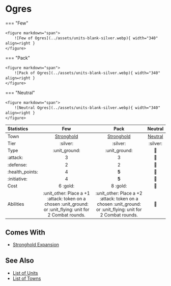 # Ogres

=== "Few"

    <figure markdown="span">
        ![Few of Ogres](../assets/units-blank-silver.webp){ width="340" align=right }
    </figure>

=== "Pack"

    <figure markdown="span">
        ![Pack of Ogres](../assets/units-blank-silver.webp){ width="340" align=right }
    </figure>

=== "Neutral"

    <figure markdown="span">
        ![Neutral Ogres](../assets/units-blank-silver.webp){ width="340" align=right }
    </figure>


| Statistics | Few | Pack | Neutral |
| :--- | :---: | :---: | :---: |
| Town | [Stronghold](../towns/stronghold.md) | [Stronghold](../towns/stronghold.md) | [Neutral](../towns/neutral.md) |
| Tier | :silver: | :silver: | :silver: |
| Type | :unit_ground: | :unit_ground: | 🚧 |
| :attack: | 3 | 3 | 🚧 |
| :defense: | 2 | 2 | 🚧 |
| :health_points: | 4 | **5** | 🚧 |
| :initiative: | 4 | **5** | 🚧 |
| Cost | 6 :gold: | 8 :gold: | 🚧 |
| Abilities | :unit_other: Place a +1 :attack: token on a chosen :unit_ground: or :unit_flying: unit for 2 Combat rounds. | :unit_other: Place a +2 :attack: token on a chosen :unit_ground: or :unit_flying: unit for 2 Combat rounds. | 🚧 |


## Comes With

- [Stronghold Expansion](../content/stronghold_expansion.md)


## See Also

- [List of Units](index.md)
- [List of Towns](../towns/index.md)
